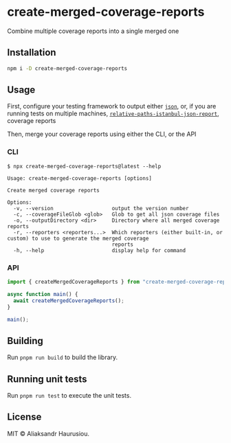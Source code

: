 # create-merged-coverage-reports

Combine multiple coverage reports into a single merged one

## Installation

```bash
npm i -D create-merged-coverage-reports
```

## Usage

First, configure your testing framework to output either [`json`](https://istanbul.js.org/docs/advanced/alternative-reporters/#json), or, if you are running tests on multiple machines, [`relative-paths-istanbul-json-report`](https://github.com/alexgavrusev/relative-paths-istanbul-json-report#readme), coverage reports

Then, merge your coverage reports using either the CLI, or the API

### CLI

```
$ npx create-merged-coverage-reports@latest --help

Usage: create-merged-coverage-reports [options]

Create merged coverage reports

Options:
  -v, --version                   output the version number
  -c, --coverageFileGlob <glob>   Glob to get all json coverage files
  -o, --outputDirectory <dir>     Directory where all merged coverage reports
  -r, --reporters <reporters...>  Which reporters (either built-in, or custom) to use to generate the merged coverage
                                  reports
  -h, --help                      display help for command
```

### API

```ts
import { createMergedCoverageReports } from "create-merged-coverage-reports";

async function main() {
  await createMergedCoverageReports();
}

main();
```

## Building

Run `pnpm run build` to build the library.

## Running unit tests

Run `pnpm run test` to execute the unit tests.

## License

MIT © Aliaksandr Haurusiou.
